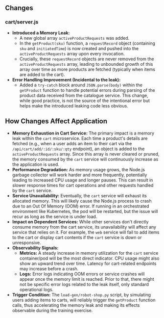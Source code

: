 ## Changes

### cart/server.js

- **Introduced a Memory Leak:**
    - A new global array `activeProductRequests` was added.
    - In the `getProduct(sku)` function, a `requestRecord` object (containing `sku` and `initiatedTime`) is now created and pushed into the `activeProductRequests` array upon every invocation.
    - Crucially, these `requestRecord` objects are never removed from the `activeProductRequests` array, leading to unbounded growth of this array over time as more products are fetched (typically when items are added to the cart).
- **Error Handling Improvement (Incidental to the leak):**
    - Added a `try-catch` block around `JSON.parse(body)` within the `getProduct` function to handle potential errors during parsing of the product data received from the catalogue service. This change, while good practice, is not the source of the intentional error but helps make the introduced leaking code less obvious.

## How Changes Affect Application

- **Memory Exhaustion in Cart Service:** The primary impact is a memory leak within the `cart` microservice. Each time a product's details are fetched (e.g., when a user adds an item to their cart via the `/api/cart/add/:id/:sku/:qty` endpoint), an object is added to the `activeProductRequests` array. Since this array is never cleared or pruned, the memory consumed by the `cart` service will continuously increase as the application is used.
- **Performance Degradation:** As memory usage grows, the Node.js garbage collector will work harder and more frequently, potentially leading to increased CPU usage and longer pauses. This can result in slower response times for cart operations and other requests handled by the `cart` service.
- **Service Unavailability:** Eventually, the `cart` service will exhaust its allocated memory. This will likely cause the Node.js process to crash due to an Out Of Memory (OOM) error. If running in an orchestrated environment like Kubernetes, the pod will be restarted, but the issue will recur as long as the service is under load.
- **Impact on Dependent Services:** While other services don't directly consume memory from the cart service, its unavailability will affect any service that relies on it. For example, the `web` service will fail to add items to the cart or display cart contents if the `cart` service is down or unresponsive.
- **Observability Signals:**
    - **Metrics:** A steady increase in memory utilization for the `cart` service container/pod will be the most direct indicator. CPU usage might also show an upward trend over time. Latency for cart-related endpoints may increase before a crash.
    - **Logs:** Error logs indicating OOM errors or service crashes will appear once the memory limit is reached. Prior to that, there might not be specific error logs related to the leak itself, only standard operational logs.
- **Trigger Condition:** The `load-gen/robot-shop.py` script, by simulating users adding items to carts, will reliably trigger the `getProduct` function calls, thus accelerating the memory leak and making its effects observable during the training exercise.